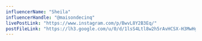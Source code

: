 ```yaml
---
influencerName: "Sheila"
influencerHandle: "@maisondecinq"
livePostLink: "https://www.instagram.com/p/BwvL8Y2B3Eq/"
postFileLink: "https://lh3.google.com/u/0/d/1lsS4Ltl8w2h5rAvHCSX-H3MwHgnFjuGR"
---
```

